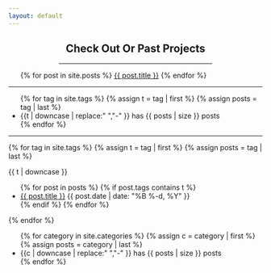 ```yaml
---
layout: default
---
```


<div style="padding: 0 100 0 100;">
  <h2 style="text-align: center;">Check Out Or Past Projects</h2>
  <hr>
</div>

<section>
  <ul>
    {% for post in site.posts %}
      <l1><a href="{{ post.url }}">{{ post.title }}</a></li>
    {% endfor %}
  </ul>

  <hr>

  <ul class="tags">
    {% for tag in site.tags %}
      {% assign t = tag | first %}
      {% assign posts = tag | last %}
      <li>{{t | downcase | replace:" ","-" }} has {{ posts | size }} posts</li>
    {% endfor %}
  </ul>

  <hr>

  {% for tag in site.tags %}
    {% assign t = tag | first %}
    {% assign posts = tag | last %}

  {{ t | downcase }}
    <ul>
      {% for post in posts %}
        {% if post.tags contains t %}
          <li>
            <a href="{{ post.url }}">{{ post.title }}</a>
            <span class="date">{{ post.date | date: "%B %-d, %Y"  }}</span>
          </li>
        {% endif %}
      {% endfor %}
    </ul>
  {% endfor %}

  <ul class="cats">
  {% for category in site.categories %}
    {% assign c = category | first %}
    {% assign posts = category | last %}
    <li>{{c | downcase | replace:" ","-" }} has {{ posts | size }} posts</li>
  {% endfor %}
  </ul>

</section>
